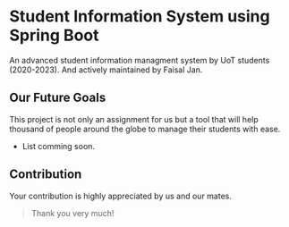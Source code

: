 # Student Information System using Spring Boot
An advanced student information managment system by UoT students (2020-2023). And actively maintained by Faisal Jan.

## Our Future Goals
This project is not only an assignment for us but a tool that will help thousand of people around the globe to manage their students with ease.
* List comming soon.

## Contribution
Your contribution is highly appreciated by us and our mates.

> Thank you very much!